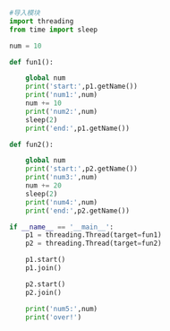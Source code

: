 
<BlogInfo title="17.线程之间共享全局变量" author="白日梦想猿" pv=0 read_times=0 pre_cost_time=0分29秒 category="并发编程" tag_list="['并发编程']" create_time="2020.05.06 15:00:18" update_time="2020.05.06 15:16:14" />

```python
#导入模块
import threading
from time import sleep

num = 10

def fun1():

    global num
    print('start:',p1.getName())
    print('num1:',num)
    num += 10
    print('num2:',num)
    sleep(2)
    print('end:',p1.getName())

def fun2():

    global num
    print('start:',p2.getName())
    print('num3:',num)
    num += 20
    sleep(2)
    print('num4:',num)
    print('end:',p2.getName())

if __name__ == '__main__':
    p1 = threading.Thread(target=fun1)
    p2 = threading.Thread(target=fun2)

    p1.start()
    p1.join()

    p2.start()
    p2.join()

    print('num5:',num)
    print('over!')


```
